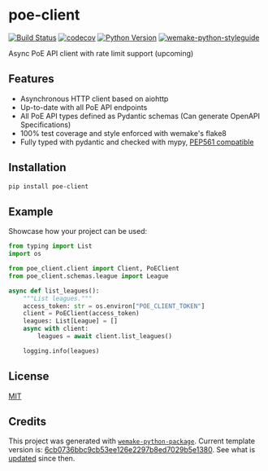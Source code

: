 # poe-client

[![Build Status](https://github.com/BPL-Development-Team/poe-client/workflows/test/badge.svg?branch=master&event=push)](https://github.com/BPL-Development-Team/poe-client/actions?query=workflow%3Atest)
[![codecov](https://codecov.io/gh/BPL-Development-Team/poe-client/branch/master/graph/badge.svg)](https://codecov.io/gh/BPL-Development-Team/poe-client)
[![Python Version](https://img.shields.io/pypi/pyversions/poe-client.svg)](https://pypi.org/project/poe-client/)
[![wemake-python-styleguide](https://img.shields.io/badge/style-wemake-000000.svg)](https://github.com/wemake-services/wemake-python-styleguide)

Async PoE API client with rate limit support (upcoming)


## Features

- Asynchronous HTTP client based on aiohttp
- Up-to-date with all PoE API endpoints
- All PoE API types defined as Pydantic schemas (Can generate OpenAPI Specifications)
- 100% test coverage and style enforced with wemake's flake8
- Fully typed with pydantic and checked with mypy, [PEP561 compatible](https://www.python.org/dev/peps/pep-0561/)


## Installation

```bash
pip install poe-client
```


## Example

Showcase how your project can be used:

```python
from typing import List
import os

from poe_client.client import Client, PoEClient
from poe_client.schemas.league import League

async def list_leagues():
    """List leagues."""
    access_token: str = os.environ["POE_CLIENT_TOKEN"]
    client = PoEClient(access_token)
    leagues: List[League] = []
    async with client:
        leagues = await client.list_leagues()

    logging.info(leagues)
```

## License

[MIT](https://github.com/BPL-Development-Team/poe-client/blob/master/LICENSE)


## Credits

This project was generated with [`wemake-python-package`](https://github.com/wemake-services/wemake-python-package). Current template version is: [6cb0736bbc9cb53ee126e2297b8ed7029b5e1380](https://github.com/wemake-services/wemake-python-package/tree/6cb0736bbc9cb53ee126e2297b8ed7029b5e1380). See what is [updated](https://github.com/wemake-services/wemake-python-package/compare/6cb0736bbc9cb53ee126e2297b8ed7029b5e1380...master) since then.
